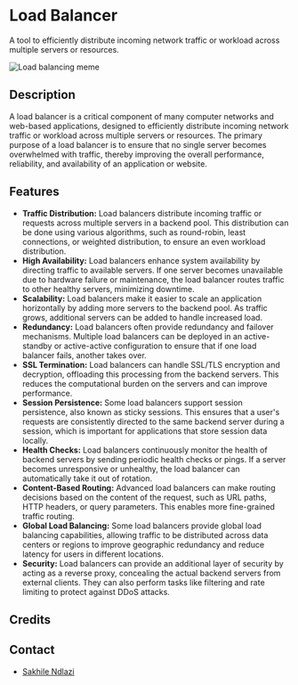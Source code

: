 # Load Balancer 
A tool to efficiently distribute incoming network traffic or workload across multiple servers or resources.

![Load balancing meme](https://miro.medium.com/v2/resize:fit:1000/1*H3U0Gud5ztpVTmkuVTwPoA.jpeg)

## Description
A load balancer is a critical component of many computer networks and web-based applications, designed to efficiently distribute incoming network traffic or workload across multiple servers or resources. The primary purpose of a load balancer is to ensure that no single server becomes overwhelmed with traffic, thereby improving the overall performance, reliability, and availability of an application or website.

## Features
 * **Traffic Distribution:** Load balancers distribute incoming traffic or requests across multiple servers in a backend pool. This distribution can be done using various algorithms, such as round-robin, least connections, or weighted distribution, to ensure an even workload distribution.
 * **High Availability:** Load balancers enhance system availability by directing traffic to available servers. If one server becomes unavailable due to hardware failure or maintenance, the load balancer routes traffic to other healthy servers, minimizing downtime.
 * **Scalability:** Load balancers make it easier to scale an application horizontally by adding more servers to the backend pool. As traffic grows, additional servers can be added to handle increased load.
 * **Redundancy:** Load balancers often provide redundancy and failover mechanisms. Multiple load balancers can be deployed in an active-standby or active-active configuration to ensure that if one load balancer fails, another takes over.
 * **SSL Termination:** Load balancers can handle SSL/TLS encryption and decryption, offloading this processing from the backend servers. This reduces the computational burden on the servers and can improve performance.
 * **Session Persistence:** Some load balancers support session persistence, also known as sticky sessions. This ensures that a user's requests are consistently directed to the same backend server during a session, which is important for applications that store session data locally.
 * **Health Checks:** Load balancers continuously monitor the health of backend servers by sending periodic health checks or pings. If a server becomes unresponsive or unhealthy, the load balancer can automatically take it out of rotation.
 * **Content-Based Routing:** Advanced load balancers can make routing decisions based on the content of the request, such as URL paths, HTTP headers, or query parameters. This enables more fine-grained traffic routing.
 * **Global Load Balancing:** Some load balancers provide global load balancing capabilities, allowing traffic to be distributed across data centers or regions to improve geographic redundancy and reduce latency for users in different locations.
 * **Security:** Load balancers can provide an additional layer of security by acting as a reverse proxy, concealing the actual backend servers from external clients. They can also perform tasks like filtering and rate limiting to protect against DDoS attacks.

## Credits

## Contact
 * [Sakhile Ndlazi](https://www.twitter.com/sakhilelindah)
